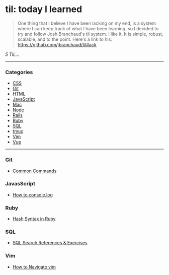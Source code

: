 # til: today I learned

> One thing that I believe I have been lacking on my end, is a system where I can keep track of what I have been learning, so I decided to try and follow Josh Branchaud's til system. I like it. It is simple, robust, scalable, and to the point.
> Here's a link to his: https://github.com/jbranchaud/til#ack

_5 TIL..._

---

### Categories

- [CSS](#css)
- [Git](#git)
- [HTML](#html)
- [JavaScript](#javascript)
- [Mac](#mac)
- [Node](#node)
- [Rails](#rails)
- [Ruby](#ruby)
- [SQL](#sql)
- [tmux](#tmux)
- [Vim](#vim)
- [Vue](#vue)

---

### Git

- [Common Commands](git/common-commands.md)

### JavasScript

- [How to console.log](javascript/how-to-console-log.md)

### Ruby

- [Hash Syntax in Ruby](ruby/how-to-create-hashes-from-arrays.md)

### SQL

- [SQL Search References & Exercises](sql/search-reference-exercises.md)

### Vim

- [How to Navigate vim](vim/how-to-navigate-vim.md)
